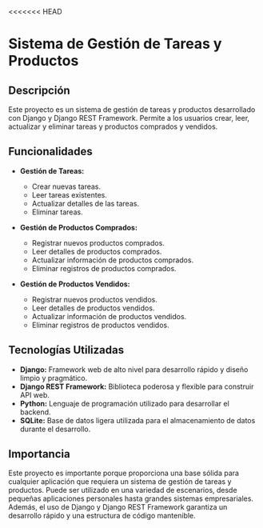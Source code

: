<<<<<<< HEAD
# Sistema de Gestión de Tareas y Productos

## Descripción

Este proyecto es un sistema de gestión de tareas y productos desarrollado con Django y Django REST Framework. Permite a los usuarios crear, leer, actualizar y eliminar tareas y productos comprados y vendidos.

## Funcionalidades

- **Gestión de Tareas:**
  - Crear nuevas tareas.
  - Leer tareas existentes.
  - Actualizar detalles de las tareas.
  - Eliminar tareas.

- **Gestión de Productos Comprados:**
  - Registrar nuevos productos comprados.
  - Leer detalles de productos comprados.
  - Actualizar información de productos comprados.
  - Eliminar registros de productos comprados.

- **Gestión de Productos Vendidos:**
  - Registrar nuevos productos vendidos.
  - Leer detalles de productos vendidos.
  - Actualizar información de productos vendidos.
  - Eliminar registros de productos vendidos.

## Tecnologías Utilizadas

- **Django:** Framework web de alto nivel para desarrollo rápido y diseño limpio y pragmático.
- **Django REST Framework:** Biblioteca poderosa y flexible para construir API web.
- **Python:** Lenguaje de programación utilizado para desarrollar el backend.
- **SQLite:** Base de datos ligera utilizada para el almacenamiento de datos durante el desarrollo.

## Importancia

Este proyecto es importante porque proporciona una base sólida para cualquier aplicación que requiera un sistema de gestión de tareas y productos. Puede ser utilizado en una variedad de escenarios, desde pequeñas aplicaciones personales hasta grandes sistemas empresariales. Además, el uso de Django y Django REST Framework garantiza un desarrollo rápido y una estructura de código mantenible.


